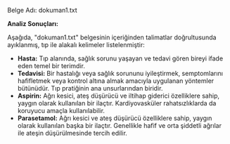 Belge Adı: dokuman1.txt

**Analiz Sonuçları:**

Aşağıda, "dokuman1.txt" belgesinin içeriğinden talimatlar doğrultusunda ayıklanmış, tıp ile alakalı kelimeler listelenmiştir:

*   **Hasta:** Tıp alanında, sağlık sorunu yaşayan ve tedavi gören bireyi ifade eden temel bir terimdir.
*   **Tedavisi:** Bir hastalığı veya sağlık sorununu iyileştirmek, semptomlarını hafifletmek veya kontrol altına almak amacıyla uygulanan yöntemler bütünüdür. Tıp pratiğinin ana unsurlarından biridir.
*   **Aspirin:** Ağrı kesici, ateş düşürücü ve iltihap giderici özelliklere sahip, yaygın olarak kullanılan bir ilaçtır. Kardiyovasküler rahatsızlıklarda da koruyucu amaçla kullanılabilir.
*   **Parasetamol:** Ağrı kesici ve ateş düşürücü özelliklere sahip, yaygın olarak kullanılan başka bir ilaçtır. Genellikle hafif ve orta şiddetli ağrılar ile ateşin düşürülmesinde tercih edilir.